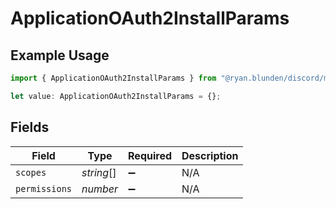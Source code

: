 # ApplicationOAuth2InstallParams

## Example Usage

```typescript
import { ApplicationOAuth2InstallParams } from "@ryan.blunden/discord/models/components";

let value: ApplicationOAuth2InstallParams = {};
```

## Fields

| Field              | Type               | Required           | Description        |
| ------------------ | ------------------ | ------------------ | ------------------ |
| `scopes`           | *string*[]         | :heavy_minus_sign: | N/A                |
| `permissions`      | *number*           | :heavy_minus_sign: | N/A                |